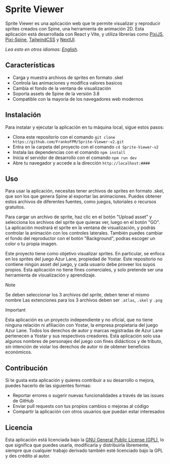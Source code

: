 # Sprite Viewer

Sprite Viewer es una aplicación web que te permite visualizar y reproducir sprites creados con Spine, una herramienta de animación 2D. Esta aplicación está desarrollada con React y Vite, y utiliza librerías como [PixiJS](https://github.com/pixijs/pixijs), [Pixi-Spine](https://github.com/pixijs/spine), [TailwindCSS](https://tailwindcss.com/) y [NextUI](https://nextui.org/docs/guide/introduction).

_Lea esto en otros idiomas: [English](README.md)._

## Características

- Carga y muestra archivos de sprites en formato .skel
- Controla las animaciones y modifica valores basicos
- Cambia el fondo de la ventana de visualización
- Soporta assets de Spine de la versión 3.8
- Compatible con la mayoría de los navegadores web modernos

## Instalación

Para instalar y ejecutar la aplicación en tu máquina local, sigue estos pasos:

- Clona este repositorio con el comando `git clone https://github.com/FrankoFPM/Sprite-Viewer-v2.git`
- Entra en la carpeta del proyecto con el comando `cd Sprite-Viewer-v2`
- Instala las dependencias con el comando `npm install`
- Inicia el servidor de desarrollo con el comando `npm run dev`
- Abre tu navegador y accede a la dirección `http://localhost:####`

## Uso

Para usar la aplicación, necesitas tener archivos de sprites en formato .skel, que son los que genera Spine al exportar las animaciones. Puedes obtener estos archivos de diferentes fuentes, como juegos, tutoriales o recursos gratuitos.

Para cargar un archivo de sprite, haz clic en el botón "Upload asset" y selecciona los archivos del sprite que quieras ver, luego en el botón "GO". La aplicación mostrará el sprite en la ventana de visualización, y podrás controlar la animación con los controles laterales. También puedes cambiar el fondo del reproductor con el botón "Background", podras escoger un color o tu propia imagen.

Este proyecto tiene como objetivo visualizar sprites. En particular, se enfoca en los sprites del juego Azur Lane, propiedad de Yostar. Este repositorio no contiene ningún asset del juego, y cada usuario debe proveer los suyos propios. Esta aplicación no tiene fines comerciales, y solo pretende ser una herramienta de visualización y aprendizaje.

> [!NOTE]
> Se deben seleccionar los 3 archivos del sprite, deben tener el mismo nombre
> Las extenciones para los 3 archivos deben ser `.atlas`, `.skel` y `.png`

> [!IMPORTANT]
> Esta aplicación es un proyecto independiente y no oficial, que no tiene
> ninguna relación ni afiliación con Yostar, la empresa propietaria del juego Azur Lane.
> Todos los derechos de autor y marcas registradas de Azur Lane pertenecen a Yostar y sus
> respectivos creadores. Esta aplicación solo usa algunos nombres de personajes del juego
> con fines didácticos y de tributo, sin intención de violar los derechos de autor ni de
> obtener beneficios económicos.

## Contribución

Si te gusta esta aplicación y quieres contribuir a su desarrollo o mejora, puedes hacerlo de las siguientes formas:

- Reportar errores o sugerir nuevas funcionalidades a través de las issues de GitHub
- Enviar pull requests con tus propios cambios o mejoras al código
- Compartir la aplicación con otros usuarios que puedan estar interesados

## Licencia

Esta aplicación está licenciada bajo la [GNU General Public License (GPL)](LICENSE), lo que significa que puedes usarla, modificarla y distribuirla libremente, siempre que cualquier trabajo derivado también esté licenciado bajo la GPL y des crédito al autor.
